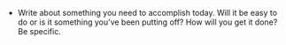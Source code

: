 - Write about something you need to accomplish today. Will it be easy to do or is it something you've been putting off? How will you get it done? Be specific.
